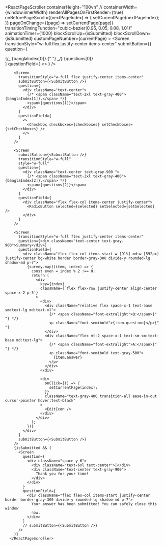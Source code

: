 <ReactPageScroller
containerHeight="100vh"
// containerWidth={window.innerWidth}
renderAllPagesOnFirstRender={true}
onBeforePageScroll={(nextPageIndex) => {
setCurrentPage(nextPageIndex);
}}
pageOnChange={(page) => setCurrentPage(page)}
transitionTimingFunction="cubic-bezier(0.95, 0.05, 0.08, 1.01)"
animationTimer={1000}
blockScrollUp={isSubmitted}
blockScrollDown={isSubmitted}
customPageNumber={currentPage} >
<Screen
transitionStyle="w-full flex justify-center items-center"
submitButton={<SubmitButton />}
question={
<div className="">
{/_ <span className="text-2xl text-gray-400">{banglaIndex[0]}.</span>{" "} _/}
<span>{questions[0]}</span>
</div>
}
questionField={
<>
<Checkbox checkboxes={checkboxes} setCheckboxes={setCheckboxes} />
</>
}
/>

        <Screen
          transitionStyle="w-full flex justify-center items-center"
          submitButton={<SubmitButton />}
          question={
            <div className="text-center">
              {/* <span className="text-2xl text-gray-400">{banglaIndex[1]}.</span> */}
              <span>{questions[1]}</span>
            </div>
          }
          questionField={
            <>
              <Checkbox checkboxes={checkboxes} setCheckboxes={setCheckboxes} />
            </>
          }
        />

        <Screen
          submitButton={<SubmitButton />}
          transitionStyle="w-full"
          style="w-full"
          question={
            <div className="text-center text-gray-900 ">
              {/* <span className="text-2xl text-gray-400">{banglaIndex[2]}.</span> */}
              <span>{questions[2]}</span>
            </div>
          }
          questionField={
            <div className="flex flex-col items-center justify-center">
              <RadioButton selected={selected} setSelected={setSelected} />
            </div>
          }
        />

        <Screen
          transitionStyle="w-full flex justify-center items-center"
          question={<div className="text-center text-gray-900">Summary</div>}
          questionField={
            <div className="flex flex-col items-start w-[91%] md:w-[592px] justify-center bg-white border border-gray-300 divide-y rounded-lg shadow-md p-7">
              {survey.map((item, index) => {
                const even = index % 2 !== 0;
                return (
                  <div
                    key={index}
                    className={`flex flex-row justify-center align-center space-x-2 p-5`}
                  >
                    <div>
                      <div className="relative flex space-x-1 text-base sm:text-lg md:text-xl">
                        {/* <span className="font-extralight">Q:</span>{" "} */}
                        <p className="font-semibold">{item.question}</p>{" "}
                      </div>
                      <div className="flex mt-2 space-x-1 text-sm sm:text-base md:text-lg">
                        {/* <span className="font-extralight">A:</span>{" "} */}
                        <p className="font-semibold text-gray-500">
                          {item.answer}
                        </p>
                      </div>
                    </div>

                    <div
                      onClick={() => {
                        setCurrentPage(index);
                      }}
                      className="text-gray-400 transition-all ease-in-out cursor-pointer hover:text-black"
                    >
                      <EditIcon />
                    </div>
                  </div>
                );
              })}
            </div>
          }
          submitButton={<SubmitButton />}
        />
        {isSubmitted && (
          <Screen
            question={
              <div className="space-y-6">
                <div className="text-6xl text-center">🎉</div>
                <div className="text-center text-gray-900">
                  Thank you for your time!
                </div>
              </div>
            }
            questionField={
              <div className="flex flex-col items-start justify-center border border-gray-300 divide-y rounded-lg shadow-md p-7">
                Your answer has been submitted! You can safely close this window
                now.
              </div>
            }
            // submitButton={<SubmitButton />}
          />
        )}
      </ReactPageScroller>
